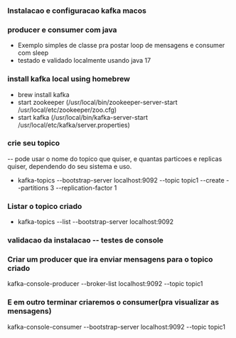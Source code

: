 ###  Instalacao e configuracao kafka macos 

### producer e consumer com java

- Exemplo simples de classe pra postar loop de mensagens e consumer com sleep
- testado e validado localmente usando java 17

### install kafka local using homebrew

- brew install kafka
- start zookeeper (/usr/local/bin/zookeeper-server-start /usr/local/etc/zookeeper/zoo.cfg)
- start kafka (/usr/local/bin/kafka-server-start /usr/local/etc/kafka/server.properties)

### crie seu topico

-- pode usar o nome do topico que quiser, e quantas particoes e replicas quiser, dependendo do seu sistema e uso.

- kafka-topics --bootstrap-server localhost:9092 --topic topic1 --create --partitions 3 --replication-factor 1

### Listar o topico criado

- kafka-topics --list --bootstrap-server localhost:9092


### validacao da instalacao -- testes de console

### Criar um producer que ira enviar mensagens para o topico criado

kafka-console-producer --broker-list localhost:9092 --topic topic1

### E em outro terminar criaremos o consumer(pra visualizar as mensagens)

kafka-console-consumer --bootstrap-server localhost:9092 --topic topic1







